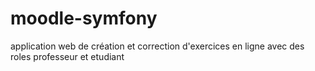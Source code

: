 # moodle-symfony
application web de création et correction d'exercices en ligne avec des roles professeur et etudiant
